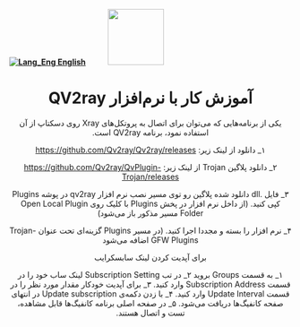 [**![Lang_Eng](https://user-images.githubusercontent.com/125398461/229074810-599bd7f9-0bc1-44a9-b76e-90bf7e182314.png) English**](https://github.com/hiddify/hiddify-config/wiki/Guide-for-using-mode-Auto_CDN_IP-on-Hiddify)&nbsp;&nbsp;&nbsp;&nbsp;&nbsp;&nbsp;&nbsp;&nbsp;&nbsp;&nbsp;<a href="https://github.com/hiddify/hiddify-config/wiki/%D9%87%D9%85%D9%87-%D8%A2%D9%85%D9%88%D8%B2%D8%B4%E2%80%8C%D9%87%D8%A7-%D9%88-%D9%88%DB%8C%D8%AF%D8%A6%D9%88%D9%87%D8%A7"><img width="100" src="https://github.com/hiddify/hiddify-config/assets/125398461/3704cd84-eee6-4c45-abe7-3c02936bbebb" /></a>




<div align=center dir="rtl">

# آموزش کار با نرم‌افزار QV2ray
یکی از برنامه‌هایی که می‌توان برای اتصال به پروتکل‌های Xray روی دسکتاپ از آن استفاده نمود، برنامه QV2ray است.

۱_ دانلود از لینک زیر: 
https://github.com/Qv2ray/Qv2ray/releases

۲_ دانلود پلاگین Trojan از لینک زیر: 
https://github.com/Qv2ray/QvPlugin-Trojan/releases

۳_ فایل .dll دانلود شده پلاگین رو توی مسیر نصب نرم افزار qv2ray در پوشه Plugins کپی کنید. (از داخل نرم افزار در پخش Plugins با کلیک روی Open Local Plugin Folder مسیر مذکور باز می‌شود) 

۴_ نرم افزار را بسته و مجددا اجرا کنید. (در مسیر Plugins گزینه‌ای تحت عنوان Trojan-GFW Plugins اضافه می‌شود 


برای آپدیت کردن لینک سابسکرایب 

۱_ به قسمت Groups بروید
۲_ در تب Subscription Setting لینک ساب خود را در قسمت Subscription Address وارد کنید. 
۳_ برای آپدیت خودکار مقدار مورد نظر را در قسمت Update Interval وارد کنید. 
۴_ با زدن دکمه‌ی Update subscription در انتهای صفحه کانفیگ‌ها دریافت می‌شود. 
۵_ در صفحه اصلی برنامه کانفیگ‌ها قابل مشاهده، تست و اتصال هستند.
